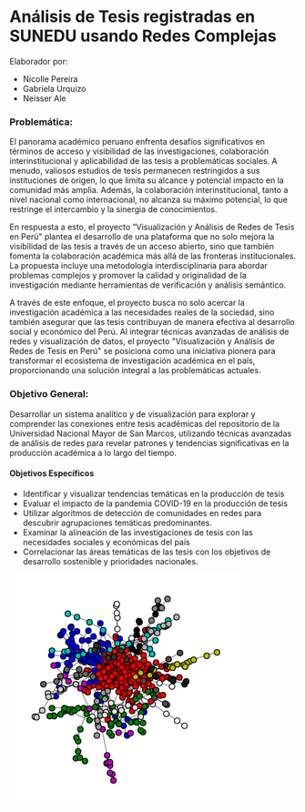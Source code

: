 # Análisis de Tesis registradas en SUNEDU usando Redes Complejas

Elaborador por:
- Nicolle Pereira
- Gabriela Urquizo
- Neisser Ale

### Problemática:
El panorama académico peruano enfrenta desafíos significativos en términos de acceso y visibilidad de las investigaciones, colaboración interinstitucional y aplicabilidad de las tesis a problemáticas sociales. A menudo, valiosos estudios de tesis permanecen restringidos a sus instituciones de origen, lo que limita su alcance y potencial impacto en la comunidad más amplia. Además, la colaboración interinstitucional, tanto a nivel nacional como internacional, no alcanza su máximo potencial, lo que restringe el intercambio y la sinergia de conocimientos.

En respuesta a esto, el proyecto "Visualización y Análisis de Redes de Tesis en Perú" plantea el desarrollo de una plataforma que no solo mejora la visibilidad de las tesis a través de un acceso abierto, sino que también fomenta la colaboración académica más allá de las fronteras institucionales. La propuesta incluye una metodología interdisciplinaria para abordar problemas complejos y promover la calidad y originalidad de la investigación mediante herramientas de verificación y análisis semántico.

A través de este enfoque, el proyecto busca no solo acercar la investigación académica a las necesidades reales de la sociedad, sino también asegurar que las tesis contribuyan de manera efectiva al desarrollo social y económico del Perú. Al integrar técnicas avanzadas de análisis de redes y visualización de datos,  el proyecto  "Visualización y Análisis de Redes de Tesis en Perú" se posiciona como una iniciativa pionera para transformar el ecosistema de investigación académica en el país, proporcionando una solución integral a las problemáticas actuales.

### Objetivo General:
Desarrollar un sistema analítico y de visualización para explorar y comprender las conexiones entre tesis académicas del repositorio de la Universidad Nacional Mayor de San Marcos, utilizando técnicas avanzadas de análisis de redes para revelar patrones y tendencias significativas en la producción académica a lo largo del tiempo.

#### Objetivos Específicos
* Identificar y visualizar tendencias temáticas en la producción de tesis
* Evaluar el impacto de la pandemia COVID-19 en la producción de tesis
* Utilizar algoritmos de detección de comunidades en redes para descubrir agrupaciones temáticas predominantes.
* Examinar la alineación de las investigaciones de tesis con las necesidades sociales y económicas del país
* Correlacionar las áreas temáticas de las tesis con los objetivos de desarrollo sostenible y prioridades nacionales.


![Comunidades detectadas](communities.png)
